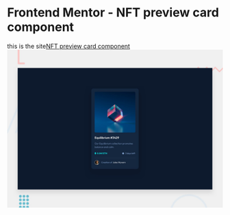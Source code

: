 # Frontend Mentor - NFT preview card component
this is the site[NFT preview card component](https://aliherzalla.github.io/nft-preview-card-component-main/)
![Design preview for the NFT preview card component coding challenge](./design/desktop-preview.jpg)
